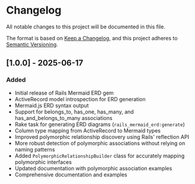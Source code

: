 # Changelog

All notable changes to this project will be documented in this file.

The format is based on [Keep a Changelog](https://keepachangelog.com/en/1.0.0/),
and this project adheres to [Semantic Versioning](https://semver.org/spec/v2.0.0.html).

## [1.0.0] - 2025-06-17

### Added
- Initial release of Rails Mermaid ERD gem
- ActiveRecord model introspection for ERD generation
- Mermaid.js ERD syntax output
- Support for belongs_to, has_one, has_many, and has_and_belongs_to_many associations
- Rake task for generating ERD diagrams (`rails_mermaid_erd:generate`)
- Column type mapping from ActiveRecord to Mermaid types
- Improved polymorphic relationship discovery using Rails' reflection API
- More robust detection of polymorphic associations without relying on naming patterns
- Added `PolymorphicRelationshipBuilder` class for accurately mapping polymorphic interfaces
- Updated documentation with polymorphic association examples
- Comprehensive documentation and examples 